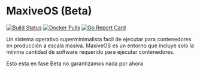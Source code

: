 # MaxiveOS (Beta)

[![Build Status](https://drone-pr.rancher.io/api/badges/rancher/os/status.svg?branch=master)](https://drone-pr.rancher.io/rancher/os)
[![Docker Pulls](https://img.shields.io/docker/pulls/rancher/os.svg)](https://store.docker.com/community/images/rancher/os)
[![Go Report Card](https://goreportcard.com/badge/github.com/rancher/os)](https://goreportcard.com/badge/github.com/rancher/os)

Un sistema operativo superminimalista facil de ejecutar para contenedores en producción a escala masiva. MaxiveOS es un entorno que incluye solo la mínima cantidad de software requerido para ejecutar contenedores.

Esto esta en fase Beta no garantizamos nada por ahora

